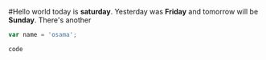 #Hello world
today is **saturday**. Yesterday was **Friday** and tomorrow will be **Sunday**. There's another 

```Javascript
var name = 'osama';
```

`code`
